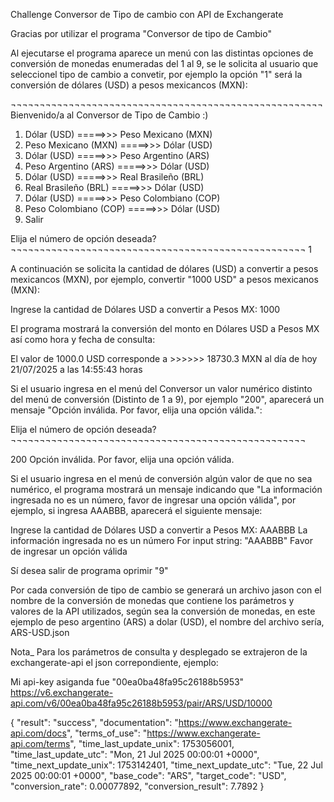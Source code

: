 Challenge Conversor de Tipo de cambio con API de Exchangerate

Gracias por utilizar el programa "Conversor de tipo de Cambio"

Al ejecutarse el programa aparece un menú con las distintas opciones de conversión de monedas enumeradas del 1 al 9, se le solicita al usuario que seleccionel tipo de cambio a convetir, por ejemplo la opción "1" será la conversión de dólares (USD) a pesos mexicancos (MXN):


¬¬¬¬¬¬¬¬¬¬¬¬¬¬¬¬¬¬¬¬¬¬¬¬¬¬¬¬¬¬¬¬¬¬¬¬¬¬¬¬¬¬¬¬¬¬¬¬¬¬¬¬¬¬
Bienvenido/a al Conversor de Tipo de Cambio :)

1) Dólar (USD) =====>>> Peso Mexicano (MXN)
2) Peso Mexicano (MXN) =====>>> Dólar (USD)
3) Dólar (USD) =====>>> Peso Argentino (ARS)
4) Peso Argentino (ARS) =====>>> Dólar (USD)
5) Dólar (USD) =====>>> Real Brasileño (BRL)
6) Real Brasileño (BRL) =====>>> Dólar (USD)
7) Dólar (USD) =====>>> Peso Colombiano (COP)
8) Peso Colombiano (COP) =====>>> Dólar (USD)
9) Salir

Elija el número de opción deseada?
¬¬¬¬¬¬¬¬¬¬¬¬¬¬¬¬¬¬¬¬¬¬¬¬¬¬¬¬¬¬¬¬¬¬¬¬¬¬¬¬¬¬¬¬¬¬¬¬¬¬¬
1

A continuación se solicita la cantidad de dólares (USD) a convertir a pesos mexicancos (MXN), por ejemplo, convertir "1000 USD" a pesos mexicanos (MXN):

Ingrese la cantidad de Dólares USD a convertir a Pesos MX:
1000

El programa mostrará la conversión del monto en Dólares USD a Pesos MX así como hora y fecha de consulta:

El valor de 1000.0 USD corresponde a >>>>>>  18730.3 MXN al día de hoy 21/07/2025 a las 14:55:43 horas

Si el usuario ingresa en el menú del Conversor un valor numérico distinto del menú de conversión (Distinto de 1 a 9), por ejemplo "200", aparecerá un mensaje "Opción inválida. Por favor, elija una opción válida.":


Elija el número de opción deseada?
¬¬¬¬¬¬¬¬¬¬¬¬¬¬¬¬¬¬¬¬¬¬¬¬¬¬¬¬¬¬¬¬¬¬¬¬¬¬¬¬¬¬¬¬¬¬¬¬¬¬¬

200
Opción inválida. Por favor, elija una opción válida.

Si el usuario ingresa en el menú de conversión algún valor de que no sea numérico, el programa mostrará un mensaje indicando que "La información ingresada no es un número, favor de ingresar una opción válida", por ejemplo, si ingresa AAABBB, aparecerá el siguiente mensaje:

Ingrese la cantidad de Dólares USD a convertir a Pesos MX: 
AAABBB
La información ingresada no es un número For input string: "AAABBB"
Favor de ingresar un opción válida

Sí desea salir de programa oprimir "9"

Por cada conversión de tipo de cambio se generará un archivo jason con el nombre de la conversión  de monedas que contiene los parámetros y valores de la API utilizados, según sea la conversión de monedas, en este ejemplo de peso argentino (ARS) a dolar (USD), el nombre del archivo sería, ARS-USD.json

Nota_ Para los parámetros de consulta y desplegado se extrajeron de la exchangerate-api el json correpondiente, ejemplo:

Mi api-key asiganda fue "00ea0ba48fa95c26188b5953"
https://v6.exchangerate-api.com/v6/00ea0ba48fa95c26188b5953/pair/ARS/USD/10000

{
    "result": "success",
    "documentation": "https://www.exchangerate-api.com/docs",
    "terms_of_use": "https://www.exchangerate-api.com/terms",
    "time_last_update_unix": 1753056001,
    "time_last_update_utc": "Mon, 21 Jul 2025 00:00:01 +0000",
    "time_next_update_unix": 1753142401,
    "time_next_update_utc": "Tue, 22 Jul 2025 00:00:01 +0000",
    "base_code": "ARS",
    "target_code": "USD",
    "conversion_rate": 0.00077892,
    "conversion_result": 7.7892
}

